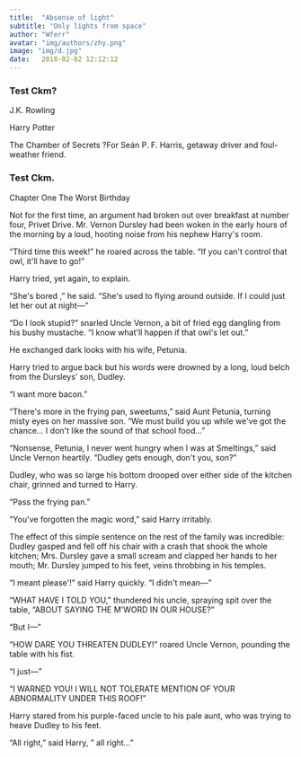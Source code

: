 ```yaml
---
title:  "Absense of light"
subtitle: "Only lights from space"
author: "Wferr"
avatar: "img/authors/zhy.png"
image: "img/d.jpg"
date:   2018-02-02 12:12:12
---
```


### Test Ckm?
J.K. Rowling

Harry Potter

The Chamber of Secrets
?For Seán P. F. Harris,
getaway driver
and foul-weather friend.  

### Test Ckm.
Chapter One     The Worst Birthday

Not for the first time, an argument had broken out over breakfast at number four, Privet Drive. Mr. Vernon Dursley had been woken in the early hours of the morning by a loud, hooting noise from his nephew Harry's room.

“Third time this week!” he roared across the table. “If you can't control that owl, it'll have to go!”

Harry tried, yet again, to explain.

“She's bored ,” he said. “She's used to flying around outside. If I could just let her out at night—”

“Do I look stupid?” snarled Uncle Vernon, a bit of fried egg dangling from his bushy mustache. “I know what'll happen if that owl's let out.”

He exchanged dark looks with his wife, Petunia.

Harry tried to argue back but his words were drowned by a long, loud belch from the Dursleys’ son, Dudley.

“I want more bacon.”

“There's more in the frying pan, sweetums,” said Aunt Petunia, turning misty eyes on her massive son. “We must build you up while we've got the chance… I don't like the sound of that school food…”

“Nonsense, Petunia, I never went hungry when I was at Smeltings,” said Uncle Vernon heartily. “Dudley gets enough, don't you, son?”

Dudley, who was so large his bottom drooped over either side of the kitchen chair, grinned and turned to Harry.

“Pass the frying pan.”

“You've forgotten the magic word,” said Harry irritably.

The effect of this simple sentence on the rest of the family was incredible: Dudley gasped and fell off his chair with a crash that shook the whole kitchen; Mrs. Dursley gave a small scream and clapped her hands to her mouth; Mr. Dursley jumped to his feet, veins throbbing in his temples.

“I meant please'!” said Harry quickly. “I didn't mean—”

“WHAT HAVE I TOLD YOU,” thundered his uncle, spraying spit over the table, “ABOUT SAYING THE M'WORD IN OUR HOUSE?”

“But I—”

“HOW DARE YOU THREATEN DUDLEY!” roared Uncle Vernon, pounding the table with his fist.

“I just—”

“I WARNED YOU! I WILL NOT TOLERATE MENTION OF YOUR ABNORMALITY UNDER THIS ROOF!”

Harry stared from his purple-faced uncle to his pale aunt, who was trying to heave Dudley to his feet.

“All right,” said Harry, ” all right…”